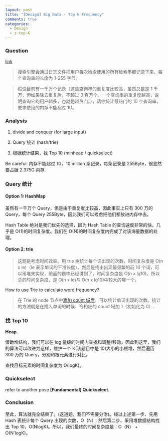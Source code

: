 ```yaml
---
layout: post
title: "[Design] Big Data - Top k Frequency"
comments: true
categories:
  - Design
  - z-top-K
---
```


### Question

[link](http://blog.csdn.net/v_JULY_v/article/details/6256463)

> 搜索引擎会通过日志文件把用户每次检索使用的所有检索串都记录下来，每个查询串的长度为 1-255 字节。

> 假设目前有一千万个记录（这些查询串的重复度比较高，虽然总数是 1 千万，但如果除去重复后，不超过 3 百万个。一个查询串的重复度越高，说明查询它的用户越多，也就是越热门。），请你统计最热门的 10 个查询串，要求使用的内存不能超过 1G。

### Analysis

1. divide and conquer (for large input)

1. Query 统计 (hash/trie)

1. 根据统计结果，找 Top 10 (minheap / quickselect)

Be careful: 内存不能超过 1G，10 million 条记录，每条记录是 255Byte，很显然要占据 2.375G 内存.

### Query 统计

#### Option 1: HashMap

虽然有一千万个 Query，但是由于重复度比较高，因此事实上只有 300 万的 Query，每个 Query 255Byte，因此我们可以考虑把他们都放进内存中去。

Hash Table 绝对是我们优先的选择，因为 Hash Table 的查询速度非常的快，几乎是 O(1)的时间复杂度。我们在 O(N)的时间复杂度内完成了对该海量数据的处理。

#### Option 2: trie

> 这题是考虑时间效率。用 trie 树统计每个词出现的次数，时间复杂度是 O(n x le)（le 表示单词的平准长度）。然后是找出出现最频繁的前 10 个词，可以用堆来实现，前面的题中已经讲到了，时间复杂度是 O(n x lg10)。所以总的时间复杂度，是 O(n x le)与 O(n x lg10)中较大的哪一个。

How to use Trie to calculate word frequency?

> 在 Trie 的 node 节点中[添加 count 域后](http://blog.csdn.net/ohmygirl/article/details/7953814)，可以统计单词出现的次数。统计的方法就是在插入单词的时候，令相应的 count 域加 1（初始化为 0）.

### 找 Top 10

**Heap**.

借助堆结构，我们可以在 log 量级的时间内查找和调整/移动。因此到这里，我们的算法可以改进为这样，维护一个 K(该题目中是 10)大小的小根堆，然后遍历 300 万的 Query，分别和根元素进行对比。

查找目标元素的时间复杂度为 O(logK)。

### Quickselect

refer to another pose **[Fundamental] Quickselect**.

### Conclusion

至此，算法就完全结束了。(这道题，我们不需要分治)。经过上述第一步、先用 Hash 表统计每个 Query 出现的次数，O（N）；然后第二步、采用堆数据结构找出 Top 10，O(NlogK)。所以，我们最终的时间复杂度是：O（N） + O(N'logK)。
